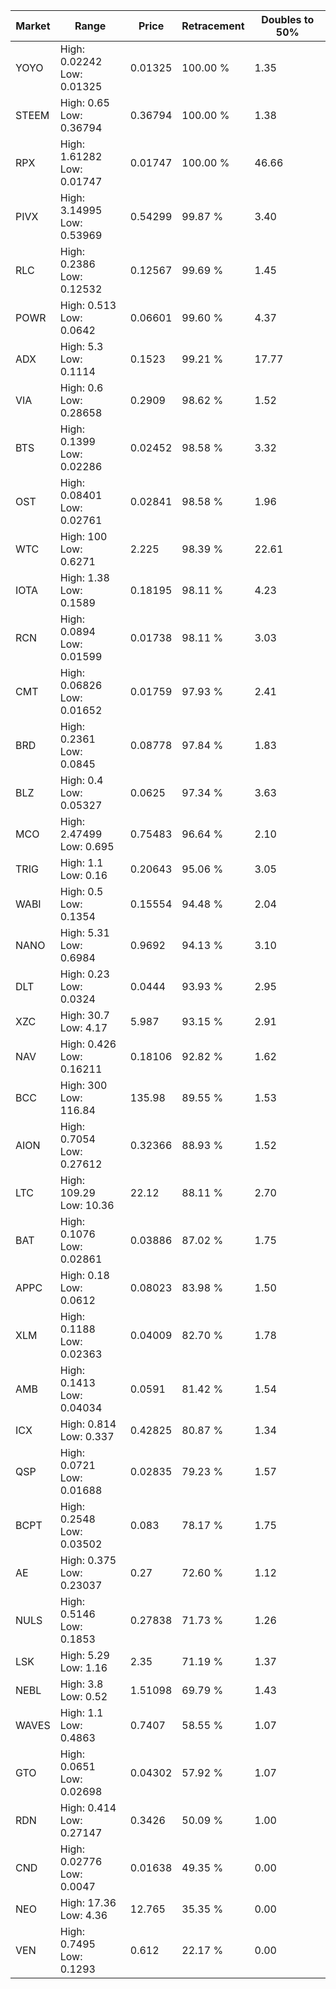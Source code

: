 | Market | Range | Price| Retracement | Doubles to 50% |
| --- | --- | --- | --- | --- |
| YOYO | High: 0.02242<br />Low: 0.01325 | 0.01325 | 100.00 % | 1.35 |
| STEEM | High: 0.65<br />Low: 0.36794 | 0.36794 | 100.00 % | 1.38 |
| RPX | High: 1.61282<br />Low: 0.01747 | 0.01747 | 100.00 % | 46.66 |
| PIVX | High: 3.14995<br />Low: 0.53969 | 0.54299 | 99.87 % | 3.40 |
| RLC | High: 0.2386<br />Low: 0.12532 | 0.12567 | 99.69 % | 1.45 |
| POWR | High: 0.513<br />Low: 0.0642 | 0.06601 | 99.60 % | 4.37 |
| ADX | High: 5.3<br />Low: 0.1114 | 0.1523 | 99.21 % | 17.77 |
| VIA | High: 0.6<br />Low: 0.28658 | 0.2909 | 98.62 % | 1.52 |
| BTS | High: 0.1399<br />Low: 0.02286 | 0.02452 | 98.58 % | 3.32 |
| OST | High: 0.08401<br />Low: 0.02761 | 0.02841 | 98.58 % | 1.96 |
| WTC | High: 100<br />Low: 0.6271 | 2.225 | 98.39 % | 22.61 |
| IOTA | High: 1.38<br />Low: 0.1589 | 0.18195 | 98.11 % | 4.23 |
| RCN | High: 0.0894<br />Low: 0.01599 | 0.01738 | 98.11 % | 3.03 |
| CMT | High: 0.06826<br />Low: 0.01652 | 0.01759 | 97.93 % | 2.41 |
| BRD | High: 0.2361<br />Low: 0.0845 | 0.08778 | 97.84 % | 1.83 |
| BLZ | High: 0.4<br />Low: 0.05327 | 0.0625 | 97.34 % | 3.63 |
| MCO | High: 2.47499<br />Low: 0.695 | 0.75483 | 96.64 % | 2.10 |
| TRIG | High: 1.1<br />Low: 0.16 | 0.20643 | 95.06 % | 3.05 |
| WABI | High: 0.5<br />Low: 0.1354 | 0.15554 | 94.48 % | 2.04 |
| NANO | High: 5.31<br />Low: 0.6984 | 0.9692 | 94.13 % | 3.10 |
| DLT | High: 0.23<br />Low: 0.0324 | 0.0444 | 93.93 % | 2.95 |
| XZC | High: 30.7<br />Low: 4.17 | 5.987 | 93.15 % | 2.91 |
| NAV | High: 0.426<br />Low: 0.16211 | 0.18106 | 92.82 % | 1.62 |
| BCC | High: 300<br />Low: 116.84 | 135.98 | 89.55 % | 1.53 |
| AION | High: 0.7054<br />Low: 0.27612 | 0.32366 | 88.93 % | 1.52 |
| LTC | High: 109.29<br />Low: 10.36 | 22.12 | 88.11 % | 2.70 |
| BAT | High: 0.1076<br />Low: 0.02861 | 0.03886 | 87.02 % | 1.75 |
| APPC | High: 0.18<br />Low: 0.0612 | 0.08023 | 83.98 % | 1.50 |
| XLM | High: 0.1188<br />Low: 0.02363 | 0.04009 | 82.70 % | 1.78 |
| AMB | High: 0.1413<br />Low: 0.04034 | 0.0591 | 81.42 % | 1.54 |
| ICX | High: 0.814<br />Low: 0.337 | 0.42825 | 80.87 % | 1.34 |
| QSP | High: 0.0721<br />Low: 0.01688 | 0.02835 | 79.23 % | 1.57 |
| BCPT | High: 0.2548<br />Low: 0.03502 | 0.083 | 78.17 % | 1.75 |
| AE | High: 0.375<br />Low: 0.23037 | 0.27 | 72.60 % | 1.12 |
| NULS | High: 0.5146<br />Low: 0.1853 | 0.27838 | 71.73 % | 1.26 |
| LSK | High: 5.29<br />Low: 1.16 | 2.35 | 71.19 % | 1.37 |
| NEBL | High: 3.8<br />Low: 0.52 | 1.51098 | 69.79 % | 1.43 |
| WAVES | High: 1.1<br />Low: 0.4863 | 0.7407 | 58.55 % | 1.07 |
| GTO | High: 0.0651<br />Low: 0.02698 | 0.04302 | 57.92 % | 1.07 |
| RDN | High: 0.414<br />Low: 0.27147 | 0.3426 | 50.09 % | 1.00 |
| CND | High: 0.02776<br />Low: 0.0047 | 0.01638 | 49.35 % | 0.00 |
| NEO | High: 17.36<br />Low: 4.36 | 12.765 | 35.35 % | 0.00 |
| VEN | High: 0.7495<br />Low: 0.1293 | 0.612 | 22.17 % | 0.00 |
